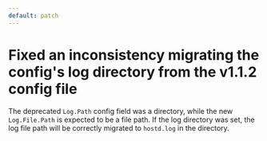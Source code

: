 ```yaml
---
default: patch
---
```


# Fixed an inconsistency migrating the config's log directory from the v1.1.2 config file

The deprecated `Log.Path` config field was a directory, while the new `Log.File.Path` is expected to be a file path. If the log directory was set, the log file path will be correctly migrated to `hostd.log` in the directory.
